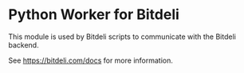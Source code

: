 
# Python Worker for Bitdeli

This module is used by Bitdeli scripts to communicate with the Bitdeli
backend.

See <https://bitdeli.com/docs> for more information.

